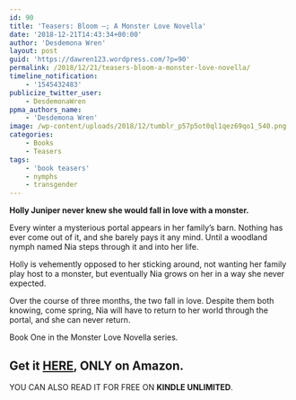 ```yaml
---
id: 90
title: 'Teasers: Bloom –; A Monster Love Novella'
date: '2018-12-21T14:43:34+00:00'
author: 'Desdemona Wren'
layout: post
guid: 'https://dawren123.wordpress.com/?p=90'
permalink: /2018/12/21/teasers-bloom-a-monster-love-novella/
timeline_notification:
    - '1545432483'
publicize_twitter_user:
    - DesdemonaWren
ppma_authors_name:
    - 'Desdemona Wren'
image: /wp-content/uploads/2018/12/tumblr_p57p5ot0ql1qez69qo1_540.png
categories:
    - Books
    - Teasers
tags:
    - 'book teasers'
    - nymphs
    - transgender
---
```


**Holly Juniper never knew she would fall in love with a monster.**

Every winter a mysterious portal appears in her family’s barn. Nothing has ever come out of it, and she barely pays it any mind. Until a woodland nymph named Nia steps through it and into her life.   
  
Holly is vehemently opposed to her sticking around, not wanting her family play host to a monster, but eventually Nia grows on her in a way she never expected.   
  
Over the course of three months, the two fall in love. Despite them both knowing, come spring, Nia will have to return to her world through the portal, and she can never return.  
  
Book One in the Monster Love Novella series.

## Get it [HERE](https://amazon.com/Bloom-Monster-Novella-Desdemona-Wren-ebook/dp/B07B4SLH9S/ref=la_B07B4WG4S8_1_1?), ONLY on Amazon.

YOU CAN ALSO READ IT FOR FREE ON **KINDLE UNLIMITED**.